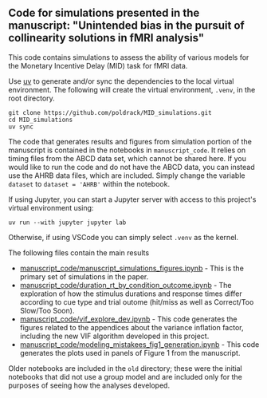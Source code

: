 ## Code for simulations presented in the manuscript: "Unintended bias in the pursuit of collinearity solutions in fMRI analysis" 

This code contains simulations to assess the ability of various models for the Monetary Incentive Delay (MID) task for fMRI data.

Use [uv](https://docs.astral.sh/uv/getting-started/installation/) to generate and/or sync the dependencies to the local virtual environment.  The following will create the virtual environment, `.venv`, in the root directory. 

```
git clone https://github.com/poldrack/MID_simulations.git
cd MID_simulations
uv sync
```

The code that generates results and figures from simulation portion of the manuscript is contained in the notebooks in `manuscript_code`.  It relies on timing files from the ABCD data set, which cannot be shared here.  If you would like to run the code and do not have the ABCD data, you can instead use the AHRB data files, which are included.  Simply change the variable `dataset` to `dataset = 'AHRB'` within the notebook.

If using Jupyter, you can start a Jupyter server with access to this project's virtual environment using:
```
uv run --with jupyter jupyter lab
```
Otherwise, if using VSCode you can simply select `.venv` as the kernel.

The following files contain the main results

- [manuscript_code/manuscript_simulations_figures.ipynb](manuscript_code/manuscript_simulations_figures.ipynb) - This is the primary set of simulations in the paper.
- [manuscript_code/duration_rt_by_condition_outcome.ipynb](manuscript_code/duration_rt_by_condition_outcome.ipynb) - The exploration of how the stimulus durations and response times differ according to cue type and trial outome (hit/miss as well as Correct/Too Slow/Too Soon).
- [manuscript_code/vif_explore_dev.ipynb](manuscript_code/vif_explore_dev.ipynb) - This code generates the figures related to the appendices about the variance inflation factor, including the new VIF algorithm developed in this project.
- [manuscript_code/modeling_mistakees_fig1_generation.ipynb](manuscript_code/modeling_mistakees_fig1_generation.ipynb) - This code generates the plots used in panels of Figure 1 from the manuscript.

Older notebooks are included in the `old` directory; these were the initial notebooks that did not use a group model and are included only for the purposes of seeing how the analyses developed.